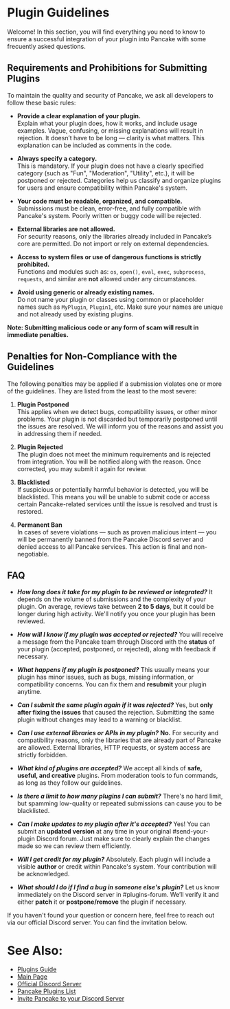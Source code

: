 # Plugin Guidelines

Welcome! In this section, you will find everything you need to know to ensure a successful integration of your plugin into Pancake with some frecuently asked questions.

## Requirements and Prohibitions for Submitting Plugins

To maintain the quality and security of Pancake, we ask all developers to follow these basic rules:

- **Provide a clear explanation of your plugin.**  
  Explain what your plugin does, how it works, and include usage examples. Vague, confusing, or missing explanations will result in rejection. It doesn’t have to be long — clarity is what matters. This explanation can be included as comments in the code.

- **Always specify a category.**  
  This is mandatory. If your plugin does not have a clearly specified category (such as "Fun", "Moderation", "Utility", etc.), it will be postponed or rejected. Categories help us classify and organize plugins for users and ensure compatibility within Pancake's system.

- **Your code must be readable, organized, and compatible.**  
  Submissions must be clean, error-free, and fully compatible with Pancake's system. Poorly written or buggy code will be rejected.

- **External libraries are not allowed.**  
  For security reasons, only the libraries already included in Pancake’s core are permitted. Do not import or rely on external dependencies.

- **Access to system files or use of dangerous functions is strictly prohibited.**  
  Functions and modules such as:
  `os`, `open()`, `eval`, `exec`, `subprocess`, `requests`, and similar are **not** allowed under any circumstances.

- **Avoid using generic or already existing names.**  
  Do not name your plugin or classes using common or placeholder names such as `MyPlugin`, `Plugin1`, etc. Make sure your names are unique and not already used by existing plugins.

**Note: Submitting malicious code or any form of scam will result in immediate penalties.**

## Penalties for Non-Compliance with the Guidelines

The following penalties may be applied if a submission violates one or more of the guidelines. They are listed from the least to the most severe:

1. **Plugin Postponed**  
   This applies when we detect bugs, compatibility issues, or other minor problems. Your plugin is not discarded but temporarily postponed until the issues are resolved. We will inform you of the reasons and assist you in addressing them if needed.

2. **Plugin Rejected**  
   The plugin does not meet the minimum requirements and is rejected from integration. You will be notified along with the reason. Once corrected, you may submit it again for review.

3. **Blacklisted**  
   If suspicious or potentially harmful behavior is detected, you will be blacklisted. This means you will be unable to submit code or access certain Pancake-related services until the issue is resolved and trust is restored.

4. **Permanent Ban**  
   In cases of severe violations — such as proven malicious intent — you will be permanently banned from the Pancake Discord server and denied access to all Pancake services. This action is final and non-negotiable.

## FAQ

- ***How long does it take for my plugin to be reviewed or integrated?***
It depends on the volume of submissions and the complexity of your plugin. On average, reviews take between **2 to 5 days**, but it could be longer during high activity. We'll notify you once your plugin has been reviewed.

- ***How will I know if my plugin was accepted or rejected?***
You will receive a message from the Pancake team through Discord with the **status** of your plugin (accepted, postponed, or rejected), along with feedback if necessary.

- ***What happens if my plugin is postponed?***
This usually means your plugin has minor issues, such as bugs, missing information, or compatibility concerns. You can fix them and **resubmit** your plugin anytime.

- ***Can I submit the same plugin again if it was rejected?***
Yes, but **only after fixing the issues** that caused the rejection. Submitting the same plugin without changes may lead to a warning or blacklist.

- ***Can I use external libraries or APIs in my plugin?***
**No.** For security and compatibility reasons, only the libraries that are already part of Pancake are allowed. External libraries, HTTP requests, or system access are strictly forbidden.

- ***What kind of plugins are accepted?***
We accept all kinds of **safe, useful, and creative** plugins. From moderation tools to fun commands, as long as they follow our guidelines.

- ***Is there a limit to how many plugins I can submit?***
There's no hard limit, but spamming low-quality or repeated submissions can cause you to be blacklisted.

- ***Can I make updates to my plugin after it's accepted?***
Yes! You can submit an **updated version** at any time in your original #send-your-plugin Discord forum. Just make sure to clearly explain the changes made so we can review them efficiently.

- ***Will I get credit for my plugin?***
Absolutely. Each plugin will include a visible **author** or credit within Pancake's system. Your contribution will be acknowledged.

- ***What should I do if I find a bug in someone else's plugin?***
Let us know immediately on the Discord server in #plugins-forum. We’ll verify it and either **patch** it or **postpone/remove** the plugin if necessary.

If you haven't found your question or concern here, feel free to reach out via our official Discord server. You can find the invitation below.

# See Also:
- [Plugins Guide](docs/plugins-guide.md)
- [Main Page](/README.md)
- [Official Discord Server](https://discord.gg/dT8S632nPM)
- [Pancake Plugins List](docs/plugins-list.md)
- [Invite Pancake to your Discord Server](https://discord.com/oauth2/authorize?client_id=1398868186216271962&permissions=8&integration_type=0&scope=applications.commands+bot)